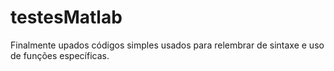 # testesMatlab
Finalmente upados códigos simples usados para relembrar de sintaxe e uso de funções específicas.
